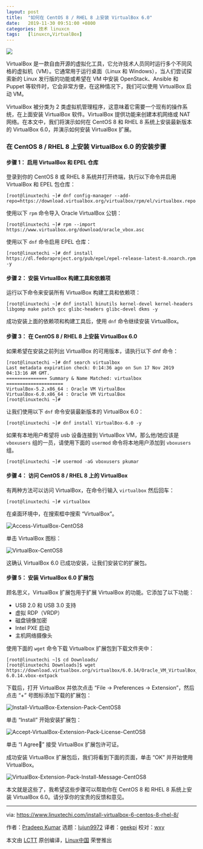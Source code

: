 ```yaml
---
layout: post
title:	"如何在 CentOS 8 / RHEL 8 上安装 VirtualBox 6.0"
date:	2019-11-30 09:51:00 +0800 
categories:	技术 linuxcn 
tags:	[linuxcn,VirtualBox]
---
```



![](/Asserts/Images//attachment/album/201911/30/095031gbnm59ux0dw979wb.jpg)


VirtualBox 是一款自由开源的虚拟化工具，它允许技术人员同时运行多个不同风格的虚拟机（VM）。它通常用于运行桌面（Linux 和 Windows），当人们尝试探索新的 Linux 发行版的功能或希望在 VM 中安装 OpenStack、Ansible 和 Puppet 等软件时，它会非常方便，在这种情况下，我们可以使用 VirtualBox 启动 VM。


VirtualBox 被分类为 2 类虚拟机管理程序，这意味着它需要一个现有的操作系统，在上面安装 VirtualBox 软件。VirtualBox 提供功能来创建本机网络或 NAT 网络。在本文中，我们将演示如何在 CentOS 8 和 RHEL 8 系统上安装最新版本的 VirtualBox 6.0，并演示如何安装 VirtualBox 扩展。


### 在 CentOS 8 / RHEL 8 上安装 VirtualBox 6.0 的安装步骤


#### 步骤 1： 启用 VirtualBox 和 EPEL 仓库


登录到你的 CentOS 8 或 RHEL 8 系统并打开终端，执行以下命令并启用 VirtualBox 和 EPEL 包仓库：



```
[root@linuxtechi ~]# dnf config-manager --add-repo=https://download.virtualbox.org/virtualbox/rpm/el/virtualbox.repo
```

使用以下 `rpm` 命令导入 Oracle VirtualBox 公钥：



```
[root@linuxtechi ~]# rpm --import https://www.virtualbox.org/download/oracle_vbox.asc
```

使用以下 `dnf` 命令启用 EPEL 仓库：



```
[root@linuxtechi ~]# dnf install https://dl.fedoraproject.org/pub/epel/epel-release-latest-8.noarch.rpm -y
```

#### 步骤 2： 安装 VirtualBox 构建工具和依赖项


运行以下命令来安装所有 VirtualBox 构建工具和依赖项：



```
[root@linuxtechi ~]# dnf install binutils kernel-devel kernel-headers libgomp make patch gcc glibc-headers glibc-devel dkms -y
```

成功安装上面的依赖项和构建工具后，使用 `dnf` 命令继续安装 VirtualBox。


#### 步骤 3： 在 CentOS 8 / RHEL 8 上安装 VirtualBox 6.0


如果希望在安装之前列出 VirtualBox 的可用版本，请执行以下 dnf 命令：



```
[root@linuxtechi ~]# dnf search virtualbox
Last metadata expiration check: 0:14:36 ago on Sun 17 Nov 2019 04:13:16 AM GMT.
=============== Summary & Name Matched: virtualbox =====================
VirtualBox-5.2.x86_64 : Oracle VM VirtualBox
VirtualBox-6.0.x86_64 : Oracle VM VirtualBox
[root@linuxtechi ~]#
```

让我们使用以下 `dnf` 命令安装最新版本的 VirtualBox 6.0：



```
[root@linuxtechi ~]# dnf install VirtualBox-6.0 -y
```

如果有本地用户希望将 usb 设备连接到 VirtualBox VM，那么他/她应该是 `vboxusers` 组的一员，请使用下面的 `usermod` 命令将本地用户添加到 `vboxusers` 组。



```
[root@linuxtechi ~]# usermod -aG vboxusers pkumar
```

#### 步骤 4： 访问 CentOS 8 / RHEL 8 上的 VirtualBox


有两种方法可以访问 VirtualBox，在命令行输入 `virtualbox` 然后回车：



```
[root@linuxtechi ~]# virtualbox
```

在桌面环境中，在搜索框中搜索 “VirtualBox”。


![Access-VirtualBox-CentOS8](/Asserts/Images//attachment/album/201911/30/095327njnisdaxqsox0chj.jpg)


单击 VirtualBox 图标：


![VirtualBox-CentOS8](/Asserts/Images//attachment/album/201911/30/095145l61b1xqx11uqqr2x.jpg)


这确认 VirtualBox 6.0 已成功安装，让我们安装它的扩展包。


#### 步骤 5： 安装 VirtualBox 6.0 扩展包


顾名思义，VirtualBox 扩展包用于扩展 VirtualBox 的功能。它添加了以下功能：


* USB 2.0 和 USB 3.0 支持
* 虚拟 RDP（VRDP）
* 磁盘镜像加密
* Intel PXE 启动
* 主机网络摄像头


使用下面的 `wget` 命令下载 Virtualbox 扩展包到下载文件夹中：



```
[root@linuxtechi ~]$ cd Downloads/
[root@linuxtechi Downloads]$ wget https://download.virtualbox.org/virtualbox/6.0.14/Oracle_VM_VirtualBox_Extension_Pack-6.0.14.vbox-extpack
```

下载后，打开 VirtualBox 并依次点击 “File -> Preferences -> Extension”，然后点击 “+” 号图标添加下载的扩展包：


![Install-VirtualBox-Extension-Pack-CentOS8](/Asserts/Images//attachment/album/201911/30/095146zk3s9hknknvqczdv.jpg)


单击 “Install” 开始安装扩展包：


![Accept-VirtualBox-Extension-Pack-License-CentOS8](/Asserts/Images//attachment/album/201911/30/095149fizkghth6na6g19t.jpg)


单击 “I Agree” 接受 VirtualBox 扩展包许可证。


成功安装 VirtualBox 扩展包后，我们将看到下面的页面，单击 “OK” 并开始使用 VirtualBox。


![VirtualBox-Extension-Pack-Install-Message-CentOS8](/Asserts/Images//attachment/album/201911/30/095151h2puclup2wlyq1o2.jpg)


本文就是这些了，我希望这些步骤可以帮助你在 CentOS 8 和 RHEL 8 系统上安装 VirtualBox 6.0。请分享你的宝贵的反馈和意见。




---


via: <https://www.linuxtechi.com/install-virtualbox-6-centos-8-rhel-8/>


作者：[Pradeep Kumar](https://www.linuxtechi.com/author/pradeep/) 选题：[lujun9972](https://github.com/lujun9972) 译者：[geekpi](https://github.com/geekpi) 校对：[wxy](https://github.com/wxy)


本文由 [LCTT](https://github.com/LCTT/TranslateProject) 原创编译，[Linux中国](https://linux.cn/) 荣誉推出
